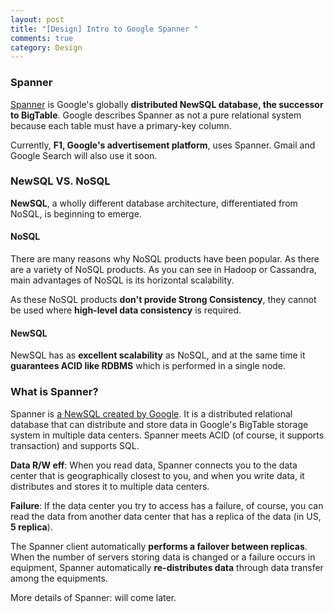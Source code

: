 ```yaml
---
layout: post
title: "[Design] Intro to Google Spanner "
comments: true
category: Design
---
```


### Spanner

[Spanner](http://en.wikipedia.org/wiki/Spanner_%28database%29) is Google's globally **distributed NewSQL database, the successor to BigTable**. Google describes Spanner as not a pure relational system because each table must have a primary-key column.

Currently, **F1, Google's advertisement platform**, uses Spanner. Gmail and Google Search will also use it soon.

### NewSQL VS. NoSQL

**NewSQL**, a wholly different database architecture, differentiated from NoSQL, is beginning to emerge.

#### NoSQL

There are many reasons why NoSQL products have been popular. As there are a variety of NoSQL products. As you can see in Hadoop or Cassandra, main advantages of NoSQL is its horizontal scalability.

As these NoSQL products **don't provide Strong Consistency**, they cannot be used where **high-level data consistency** is required.

#### NewSQL

NewSQL has as **excellent scalability** as NoSQL, and at the same time it **guarantees ACID like RDBMS** which is performed in a single node.

### What is Spanner?

Spanner is [a NewSQL created by Google](http://www.cubrid.org/blog/dev-platform/spanner-globally-distributed-database-by-google/). It is a distributed relational database that can distribute and store data in Google's BigTable storage system in multiple data centers. Spanner meets ACID (of course, it supports transaction) and supports SQL.

**Data R/W eff**: When you read data, Spanner connects you to the data center that is geographically closest to you, and when you write data, it distributes and stores it to multiple data centers.

**Failure**: If the data center you try to access has a failure, of course, you can read the data from another data center that has a replica of the data (in US, **5 replica**).

The Spanner client automatically **performs a failover between replicas**. When the number of servers storing data is changed or a failure occurs in equipment, Spanner automatically **re-distributes data** through data transfer among the equipments.

More details of Spanner: will come later.
